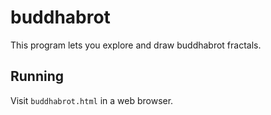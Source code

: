 buddhabrot
==========

This program lets you explore and draw buddhabrot fractals.

Running
-------

Visit `buddhabrot.html` in a web browser.

